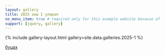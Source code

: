 ```yaml
---
layout: gallery
title: 2025 оны I улирал
no_menu_item: true # required only for this example website because of menu construction
support: [jquery, gallery]
---
```


{% include gallery-layout.html gallery=site.data.galleries.2025-1 %}

[буцах](./)

